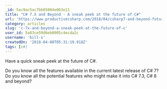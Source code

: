 ```yaml
---
_id: 5ac9ac5ac7bb85004e063e11
title: "C# 7.X and Beyond - A sneak peek at the future of C#"
url: 'https://www.productivecsharp.com/2018/04/csharp7-and-beyond-future-of-csharp/'
category: articles
slug: 'c-7x-and-beyond-a-sneak-peek-at-the-future-of-c'
user_id: 5a83ce59d6eb0005c4ecda2c
username: 'bill-s'
createdOn: '2018-04-08T05:31:19.918Z'
tags: [c#]
---
```



Have a quick sneak peek at the future of C#.

Do you know all the features available in the current latest release of C# 7?
Do you know all the potential features who might make it into C# 7.3, C# 8 and beyond?
